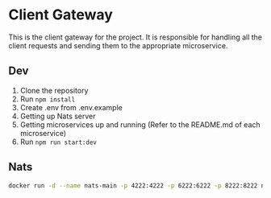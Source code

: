 # Client Gateway

This is the client gateway for the project. It is responsible for handling all the client requests and sending them to the appropriate microservice.

## Dev

1. Clone the repository
2. Run `npm install`
3. Create .env from .env.example
4. Getting up Nats server
5. Getting microservices up and running (Refer to the README.md of each microservice)
6. Run `npm run start:dev`

## Nats

```bash
docker run -d --name nats-main -p 4222:4222 -p 6222:6222 -p 8222:8222 nats
```
